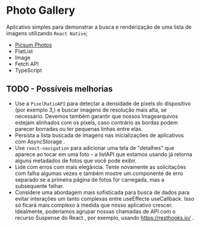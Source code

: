 # Photo Gallery

Aplicativo simples para demonstrar a busca e renderização de uma lista de imagens utilizando `React Native`;

-  [Picsum Photos](https://picsum.photos/)
-  FlatList
-  Image
-  Fetch API
-  TypeScript

## TODO - Possíveis melhorias

-  Use a `PixelRatioAPI` para detectar a densidade de pixels do dispositivo (por exemplo 3,) e buscar imagens de resolução mais alta, se necessário. Devemos também garantir que nossos Imagearquivos estejam alinhados com os pixels, caso contrário as bordas podem parecer borradas ou ter pequenas linhas entre elas.
-  Persista a lista buscada de imagens nas inicializações de aplicativos com AsyncStorage .
-  Use `react-navigation` para adicionar uma tela de "detalhes" que aparece ao tocar em uma foto - a listAPI que estamos usando já retorna alguns metadados de fotos que você pode exibir.
-  Lide com erros com mais elegância. Tente novamente as solicitações com falha algumas vezes e também mostre um componente de erro separado se a primeira página de fotos for carregada, mas a subsequente falhar.
-  Considere uma abordagem mais sofisticada para busca de dados para evitar interações um tanto complexas entre useEffecte useCallback. Isso só ficará mais complexo à medida que nosso aplicativo crescer. Idealmente, poderíamos agrupar nossas chamadas de API com o recurso Suspense do React , por exemplo, usando https://resthooks.io/ .
